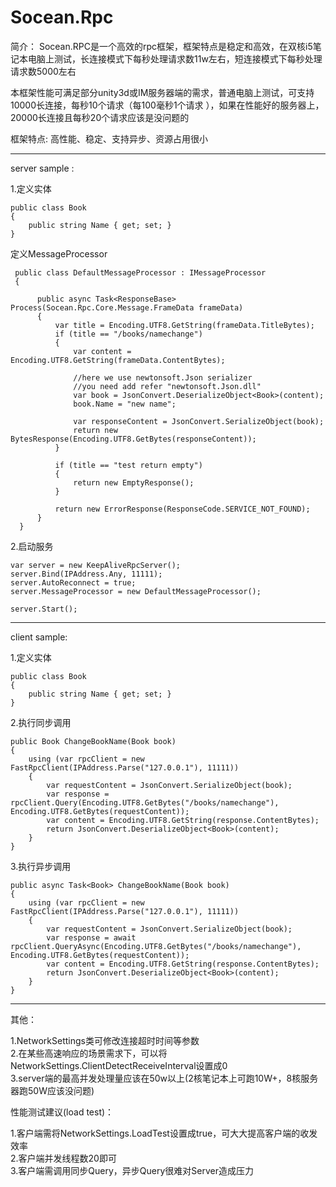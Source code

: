 # Socean.Rpc
 
简介：
Socean.RPC是一个高效的rpc框架，框架特点是稳定和高效，在双核i5笔记本电脑上测试，长连接模式下每秒处理请求数11w左右，短连接模式下每秒处理请求数5000左右

本框架性能可满足部分unity3d或IM服务器端的需求，普通电脑上测试，可支持10000长连接，每秒10个请求（每100毫秒1个请求 ），如果在性能好的服务器上，20000长连接且每秒20个请求应该是没问题的
  
框架特点:
高性能、稳定、支持异步、资源占用很小
  
  -------------------------------------------------------------------
  server sample :

  1.定义实体
  
    public class Book
    {
        public string Name { get; set; }
    }
 
 
 
  定义MessageProcessor
 
     public class DefaultMessageProcessor : IMessageProcessor
     {

          public async Task<ResponseBase> Process(Socean.Rpc.Core.Message.FrameData frameData)
          {
              var title = Encoding.UTF8.GetString(frameData.TitleBytes);
              if (title == "/books/namechange")
              {
                  var content = Encoding.UTF8.GetString(frameData.ContentBytes);

                  //here we use newtonsoft.Json serializer 
                  //you need add refer "newtonsoft.Json.dll"
                  var book = JsonConvert.DeserializeObject<Book>(content);
                  book.Name = "new name";

                  var responseContent = JsonConvert.SerializeObject(book);
                  return new BytesResponse(Encoding.UTF8.GetBytes(responseContent));
              }

              if (title == "test return empty")
              {
                  return new EmptyResponse();
              }

              return new ErrorResponse(ResponseCode.SERVICE_NOT_FOUND);
          }
      }


  2.启动服务
  
    var server = new KeepAliveRpcServer();
    server.Bind(IPAddress.Any, 11111);
    server.AutoReconnect = true;
    server.MessageProcessor = new DefaultMessageProcessor();

    server.Start();  
  
  -------------------------------------------------------------------

  client sample:
  
  1.定义实体
  
    public class Book
    {
        public string Name { get; set; }
    }
 
 
  2.执行同步调用
  
    public Book ChangeBookName(Book book)
    {
        using (var rpcClient = new FastRpcClient(IPAddress.Parse("127.0.0.1"), 11111))
        {
            var requestContent = JsonConvert.SerializeObject(book);
            var response = rpcClient.Query(Encoding.UTF8.GetBytes("/books/namechange"), Encoding.UTF8.GetBytes(requestContent));
            var content = Encoding.UTF8.GetString(response.ContentBytes);
            return JsonConvert.DeserializeObject<Book>(content);
        }
    }
    
  3.执行异步调用
  
    public async Task<Book> ChangeBookName(Book book)
    {
        using (var rpcClient = new FastRpcClient(IPAddress.Parse("127.0.0.1"), 11111))
        {
            var requestContent = JsonConvert.SerializeObject(book);
            var response = await rpcClient.QueryAsync(Encoding.UTF8.GetBytes("/books/namechange"), Encoding.UTF8.GetBytes(requestContent));
            var content = Encoding.UTF8.GetString(response.ContentBytes);
            return JsonConvert.DeserializeObject<Book>(content);
        }
    }
    
  -------------------------------------------------------------------
  
  其他：
     
  1.NetworkSettings类可修改连接超时时间等参数  
  2.在某些高速响应的场景需求下，可以将NetworkSettings.ClientDetectReceiveInterval设置成0  
  3.server端的最高并发处理量应该在50w以上(2核笔记本上可跑10W+，8核服务器跑50W应该没问题) 
  
  
  性能测试建议(load test)：
  
  1.客户端需将NetworkSettings.LoadTest设置成true，可大大提高客户端的收发效率  
  2.客户端并发线程数20即可  
  3.客户端需调用同步Query，异步Query很难对Server造成压力
   
  
  
  
  

